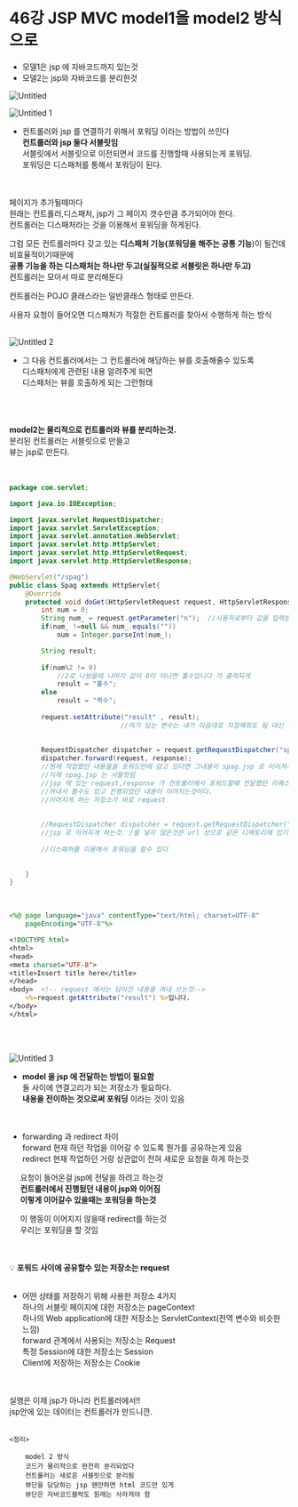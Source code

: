 
# 46강 JSP MVC model1을 model2 방식으로

- 모델1은 jsp 에 자바코드까지 있는것
- 모델2는 jsp와 자바코드를 분리한것


![Untitled](https://user-images.githubusercontent.com/89206108/166253825-2c7a4ffa-a467-41c6-b708-01a48d9e69e7.png)

![Untitled 1](https://user-images.githubusercontent.com/89206108/166253880-71605755-e3e8-49ee-ab57-7623943a8837.png)


- 컨트롤러와 jsp 를 연결하기 위해서 포워딩 이라는 방법이 쓰인다  
**컨트롤러와 jsp 둘다 서블릿임**  
서블릿에서 서블릿으로 이전되면서 코드를 진행할때 사용되는게 포워딩.  
포워딩은 디스패처를 통해서 포워딩이 된다.  
<br><br>

페이지가 추가될때마다  
원래는 컨트롤러,디스패처, jsp가 그 페이지 갯수만큼 추가되어야 한다.  
컨트롤러는 디스패처라는 것을 이용해서 포워딩을 하게된다.  

그럼 모든 컨트롤러마다 갖고 있는 **디스패처 기능(포워딩을 해주는 공통 기능**)이 될건데  
비효율적이기때문에  
**공통 기능을 하는 디스패처는 하나만 두고(실질적으로 서블릿은 하나만 두고)**  
컨트롤러는 모아서 따로 분리해둔다  

컨트롤러는 POJO 클래스라는 일반클래스 형태로 만든다.  

사용자 요청이 들어오면 디스패처가 적절한 컨트롤러를 찾아서 수행하게 하는 방식  
<br>

![Untitled 2](https://user-images.githubusercontent.com/89206108/166254108-dd4c81b1-85db-4c40-9cd8-468f01374192.png)  

- 그 다음 컨트롤러에서는 그 컨트롤러에 해당하는 뷰를 호출해줄수 있도록   
디스패처에게 관련된 내용 알려주게 되면  
디스패처는 뷰를 호출하게 되는 그런형태  
<br><br><br>

 **model2는 물리적으로 컨트롤러와 뷰를 분리하는것.**  
분리된 컨트롤러는 서블릿으로 만들고  
뷰는 jsp로 만든다.  
<br><br>

```java
package com.servlet;

import java.io.IOException;

import javax.servlet.RequestDispatcher;
import javax.servlet.ServletException;
import javax.servlet.annotation.WebServlet;
import javax.servlet.http.HttpServlet;
import javax.servlet.http.HttpServletRequest;
import javax.servlet.http.HttpServletResponse;

@WebServlet("/spag")
public class Spag extends HttpServlet{
	@Override
	protected void doGet(HttpServletRequest request, HttpServletResponse response) throws ServletException, IOException {
		int num = 0;
		String num_ = request.getParameter("n");  //사용자로부터 값을 입력받는 도구. 그리고 입력된 값은 문자열로 인식된다.
		if(num_ !=null && num_.equals(""))
			num = Integer.parseInt(num_);

		String result;
		
		if(num%2 != 0) 
			//2로 나눴을때 나머지 값이 0이 아니면 홀수입니다 가 출력되게
	 		result = "홀수";
		else 
			result = "짝수";
		 
		request.setAttribute("result" , result);
							//여기 담는 변수는 내가 마음대로 지정해줘도 됨 대신 다르게 r이라고 준다면 jsp도 r 이라고 꺼내짐
		
		
		RequestDispatcher dispatcher = request.getRequestDispatcher("spag.jsp");
		dispatcher.forward(request, response);
		//현재 작업했던 내용들을 포워드안에 담고 있다면 그내용이 spag.jsp 로 이어져서 요청 진행될것
		//이제 spag.jsp 는 서블릿임
		//jsp 에 있는 request,response 가 컨트롤러에서 포워드할때 전달했던 리퀘스트 리스판스와 똑같음
		//꺼내서 볼수도 있고 진행되었던 내용이 이어지는것이다.
		//이어지게 하는 저장소가 바로 request
		
		
		//RequestDispatcher dispatcher = request.getRequestDispatcher("spag.jsp");
		//jsp 로 이어지게 하는것. /를 넣지 않은것은 url 상으로 같은 디렉토리에 있기 때문에 경로 설정 안한것
	
		//디스패처를 이용해서 포워딩을 할수 있다
	
	
	}
}
```
<br>

```jsp
<%@ page language="java" contentType="text/html; charset=UTF-8"
    pageEncoding="UTF-8"%>

<!DOCTYPE html>
<html>
<head>
<meta charset="UTF-8">
<title>Insert title here</title>
</head>
<body>  <!-- request 에서는 담아진 내용을 꺼내 쓰는것-->
	<%=request.getAttribute("result") %>입니다.
</body>
</html>
```
<br><br>


![Untitled 3](https://user-images.githubusercontent.com/89206108/166254364-c523ea27-cb43-4f2b-98d1-21e8913fd90b.png)


- **model 을  jsp 에 전달하는 방법이 필요함**   
둘 사이에 연결고리가 되는 저장소가 필요하다.  
**내용을 전이하는 것으로써 포워딩** 이라는 것이 있음    
<br><br>    
    
- forwarding 과  redirect 차이  
forward  현재 하던 작업을 이어갈 수 있도록 뭔가를 공유하는게 있음  
redirect 현재 작업하던 거랑 상관없이 전혀 새로운 요청을 하게 하는것  

&nbsp;&nbsp;&nbsp;&nbsp; 요청이 들어온걸 jsp에 전달을 하려고 하는것  
&nbsp;&nbsp;&nbsp;&nbsp; **컨트롤러에서 진행됬던 내용이 jsp와 이어짐**   
&nbsp;&nbsp;&nbsp;&nbsp; **이렇게 이어갈수 있을때는 포워딩을 하는것**  

&nbsp;&nbsp;&nbsp;&nbsp; 이 행동이 이어지지 않을때  redirect를 하는것  
&nbsp;&nbsp;&nbsp;&nbsp; 우리는 포워딩을 할 것임  
<br><br>


💡 **포워드 사이에 공유할수 있는 저장소는 request**
<br><br>


- 어떤 상태를 저장하기 위해 사용한 저장소 4가지  
하나의 서블릿 페이지에 대한 저장소는 pageContext  
하나의 Web application에 대한 저장소는 ServletContext(전역 변수와 비슷한 느낌)  
forward 관계에서 사용되는 저장소는 Request  
특정 Session에 대한 저장소는 Session  
Client에 저장하는 저장소는 Cookie  
<br><br>

실행은 이제 jsp가 아니라 컨트롤러에서!!  
jsp안에 있는 데이터는 컨트롤러가 만드니깐.
<br><br>

```
<정리>

	model 2 방식
	코드가 물리적으로 완전히 분리되었다
	컨트롤러는 새로운 서블릿으로 분리됨
	뷰단을 담당하는 jsp 왠만하면 html 코드만 있게
	뷰단은 자바코드블럭도 원래는 사라져야 함
```
<br><br>
